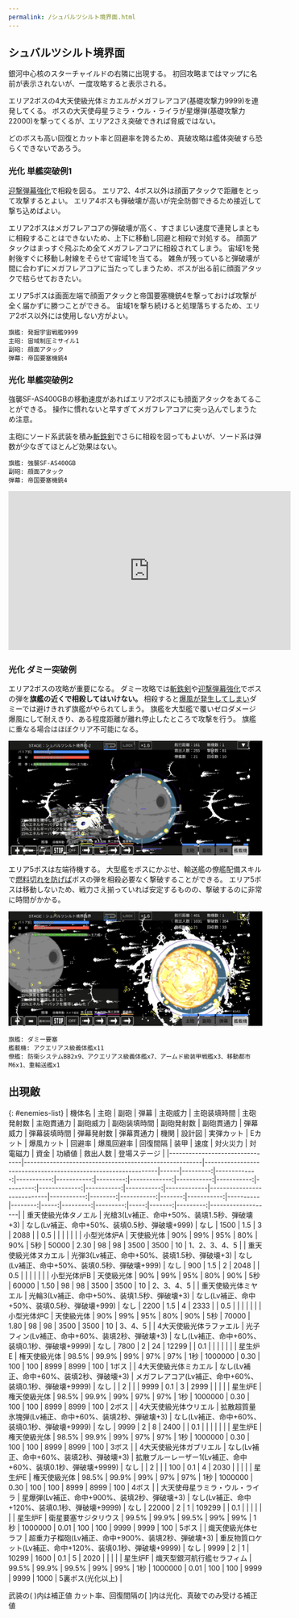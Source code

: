 ```yaml
---
permalink: /シュバルツシルト境界面.html
---
```

## シュバルツシルト境界面

銀河中心核のスターチャイルドの右隣に出現する。
初回攻略まではマップに名前が表示されないが、一度攻略すると表示される。

エリア2ボスの4大天使級光体ミカエルがメガフレアコア(基礎攻撃力9999)を連発してくる。
ボスの大天使母星ラミラ・ウル・ライラが星爆弾(基礎攻撃力22000)を撃ってくるが、エリア2さえ突破できれば脅威ではない。

どのボスも高い回復とカット率と回避率を誇るため、真破攻略は艦体突破すら恐らくできないであろう。

### 光化 単艦突破例1

[迎撃弾幕強化](チップ.md#迎撃弾幕強化)で相殺を図る。
エリア2、4ボス以外は顔面アタックで距離をとって攻撃するとよい。
エリア4ボスも弾破壊が高いが完全防御できるため接近して撃ち込めばよい。

エリア2ボスはメガフレアコアの弾破壊が高く、すさまじい速度で連発しまともに相殺することはできないため、上下に移動し回避と相殺で対処する。
顔面アタックはまっすぐ飛ぶため全てメガフレアコアに相殺されてしまう。
宙域1を発射後すぐに移動し射線をそらせて宙域1を当てる。
雑魚が残っていると弾破壊が間に合わずにメガフレアコアに当たってしまうため、ボスが出る前に顔面アタックで枯らせておきたい。

エリア5ボスは画面左端で顔面アタックと帝国要塞機銃4を撃っておけば攻撃が全く届かずに勝つことができる。
宙域1を撃ち続けると処理落ちするため、エリア2ボス以外には使用しない方がよい。

```
旗艦: 発掘宇宙戦艦9999
主砲: 宙域制圧ミサイル1
副砲: 顔面アタック
弾幕: 帝国要塞機銃4
```

### 光化 単艦突破例2

強襲SF-AS400GBの移動速度があればエリア2ボスにも顔面アタックをあてることができる。
操作に慣れないと早すぎてメガフレアコアに突っ込んでしまうため注意。

主砲にソード系武装を積み[斬鉄剣](チップ.md#斬鉄剣)でさらに相殺を図ってもよいが、ソード系は弾数が少なぎてほとんど効果はない。

```
旗艦: 強襲SF-AS400GB
副砲: 顔面アタック
弾幕: 帝国要塞機銃4
```

<iframe width="560" height="315" src="https://www.youtube.com/embed/jtYBqYufHGk" title="YouTube video player" frameborder="0" allow="accelerometer; autoplay; clipboard-write; encrypted-media; gyroscope; picture-in-picture; web-share" allowfullscreen></iframe>

### 光化 ダミー突破例

エリア2ボスの攻略が重要になる。
ダミー攻略では[斬鉄剣](チップ.md#斬鉄剣)や[迎撃弾幕強化](チップ.md#迎撃弾幕強化)でボスの弾を**旗艦の近くで相殺してはいけない。**
相殺すると[爆風が発生してしまい](ダメージ計算.md#爆風について)ダミーでは避けきれず旗艦がやられてしまう。
旗艦を大型艦で覆いゼロダメージ爆風にして耐えきり、ある程度距離が離れ停止したところで攻撃を行う。
旗艦に重なる場合はほぼクリア不可能になる。

![シュバルツシルト境界面エリア2ボス](./image/シュバルツシルト境界面エリア2ボス.png)

エリア5ボスは左端待機する。
大型艦をボスにかぶせ、輸送艦の僚艦配備スキルで[燃料切れを防げば](僚艦配備スキル.md#弾薬ドロップ率+)ボスの弾を相殺必要なく撃破することができる。
エリア5ボスは移動しないため、戦力さえ揃っていれば安定するものの、撃破するのに非常に時間がかかる。

![シュバルツシルト境界面エリア5ボス](./image/シュバルツシルト境界面エリア5ボス.png)

```
旗艦: ダミー要塞
艦載機: アクエリアス級義体艦x11
僚艦: 防衛システムBB2x9、アクエリアス級義体艦x7、アームド級装甲戦艦x3、移動都市M6x1、重輸送艦x1
```

## 出現敵

{: #enemies-list}
| 機体名                         | 主砲                                                  | 副砲                                                          | 弾幕 | 主砲威力 | 主砲装填時間 | 主砲発射数 | 主砲貫通力 | 副砲威力 | 副砲装填時間 | 副砲発射数 | 副砲貫通力 | 弾幕威力 | 弾幕装填時間 | 弾幕発射数 | 弾幕貫通力 | 機関        | 設計図                     | 実弾カット | Eカット | 爆風カット | 回避率 | 爆風回避率 | 回復間隔 |    装甲 | 速度 | 対火災力 | 対電磁力 | 資金 | 功績値 | 救出人数 | 登場ステージ      |
|--------------------------------|-------------------------------------------------------|---------------------------------------------------------------|------|---------:|-------------:|-----------:|-----------:|---------:|-------------:|-----------:|-----------:|---------:|-------------:|-----------:|-----------:|-------------|----------------------------|-----------:|--------:|-----------:|-------:|-----------:|----------|--------:|-----:|---------:|---------:|-----:|-------:|---------:|-------------------|
| 重天使級光体タノエル           | 光槍3(Lv補正、命中+50%、装填1.5秒、弾破壊+3)          | なし(Lv補正、命中+50%、装填0.5秒、弾破壊+999)                 | なし |     1500 |          1.5 |          3 |       2088 |          |          0.5 |            |            |          |              |            |            | 小型光体炉A | 天使級光体                 |        90% |     99% |        95% |    80% |        90% | 5秒      |   50000 | 2.30 |       98 |       98 | 3500 |   3500 |       10 | 1、2、3、4、5     |
| 重天使級光体ヌカエル           | 光弾3(Lv補正、命中+50%、装填1.5秒、弾破壊+3)          | なし(Lv補正、命中+50%、装填0.5秒、弾破壊+999)                 | なし |      900 |          1.5 |          2 |       2048 |          |          0.5 |            |            |          |              |            |            | 小型光体炉B | 天使級光体                 |        90% |     99% |        95% |    80% |        90% | 5秒      |   60000 | 1.50 |       98 |       98 | 3500 |   3500 |       10 | 2、3、4、5        |
| 重天使級光体ミヤエル           | 光輪3(Lv補正、命中+50%、装填1.5秒、弾破壊+3)          | なし(Lv補正、命中+50%、装填0.5秒、弾破壊+999)                 | なし |     2200 |          1.5 |          4 |       2333 |          |          0.5 |            |            |          |              |            |            | 小型光体炉C | 天使級光体                 |        90% |     99% |        95% |    80% |        90% | 5秒      |   70000 | 1.80 |       98 |       98 | 3500 |   3500 |       10 | 3、4、5           |
| 4大天使級光体ラファエル        | 光子フィン(Lv補正、命中+60%、装填2秒、弾破壊+3)       | なし(Lv補正、命中+60%、装填0.1秒、弾破壊+9999)                | なし |     7800 |            2 |         24 |      12299 |          |          0.1 |            |            |          |              |            |            | 星生炉E     | 権天使級光体               |      98.5% |   99.9% |        99% |    97% |        97% | 1秒      | 1000000 | 0.30 |      100 |      100 | 8999 |   8999 |      100 | 1ボス             |
| 4大天使級光体ミカエル          | なし(Lv補正、命中+60%、装填2秒、弾破壊+3)             | メガフレアコア(Lv補正、命中+60%、装填0.1秒、弾破壊+9999)      | なし |          |            2 |            |            |     9999 |          0.1 |          3 |       2999 |          |              |            |            | 星生炉E     | 権天使級光体               |      98.5% |   99.9% |        99% |    97% |        97% | 1秒      | 1000000 | 0.30 |      100 |      100 | 8999 |   8999 |      100 | 2ボス             |
| 4大天使級光体ウリエル          | 拡散超質量氷塊弾(Lv補正、命中+60%、装填2秒、弾破壊+3) | なし(Lv補正、命中+60%、装填0.1秒、弾破壊+9999)                | なし |     9999 |            2 |          8 |       2400 |          |          0.1 |            |            |          |              |            |            | 星生炉E     | 権天使級光体               |      98.5% |   99.9% |        99% |    97% |        97% | 1秒      | 1000000 | 0.30 |      100 |      100 | 8999 |   8999 |      100 | 3ボス             |
| 4大天使級光体ガブリエル        | なし(Lv補正、命中+60%、装填2秒、弾破壊+3)             | 拡散ブルーレーザー1(Lv補正、命中+60%、装填0.1秒、弾破壊+9999) | なし |          |            2 |            |            |      100 |          0.1 |          4 |       2030 |          |              |            |            | 星生炉E     | 権天使級光体               |      98.5% |   99.9% |        99% |    97% |        97% | 1秒      | 1000000 | 0.30 |      100 |      100 | 8999 |   8999 |      100 | 4ボス             |
| 大天使母星ラミラ・ウル・ライラ | 星爆弾(Lv補正、命中+900%、装填2秒、弾破壊+3)          | なし(Lv補正、命中+120%、装填0.1秒、弾破壊+9999)               | なし |    22000 |            2 |          1 |     109299 |          |          0.1 |            |            |          |              |            |            | 星生炉F     | 衛星要塞サジタリウス       |      99.5% |   99.9% |      99.5% |    99% |        99% | 1秒      | 1000000 | 0.01 |      100 |      100 | 9999 |   9999 |      100 | 5ボス             |
| 熾天使級光体セラフ             | 超重力子榴砲(Lv補正、命中+900%、装填2秒、弾破壊+3)    | 重反物質ロケット(Lv補正、命中+120%、装填0.1秒、弾破壊+9999)   | なし |     9999 |            2 |          1 |      10299 |     1600 |          0.1 |          5 |       2020 |          |              |            |            | 星生炉F     | 熾天型銀河航行艦セラフィム |      99.5% |   99.9% |      99.5% |    99% |        99% | 1秒      | 1000000 | 0.01 |      100 |      100 | 9999 |   9999 |     1000 | 5裏ボス(光化以上) |

武装の( )内は補正値
カット率、回復間隔の[ ]内は光化、真破でのみ受ける補正値
